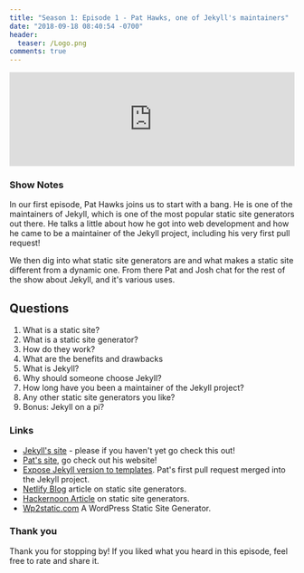 ```yaml
---
title: "Season 1: Episode 1 - Pat Hawks, one of Jekyll's maintainers"
date: "2018-09-18 08:40:54 -0700"
header:
  teaser: /Logo.png
comments: true
---
```


<iframe width="100%" height="166" scrolling="no" frameborder="no" allow="autoplay" src="https://w.soundcloud.com/player/?url=https%3A//api.soundcloud.com/tracks/502632357&color=%23000000&auto_play=false&hide_related=false&show_comments=true&show_user=true&show_reposts=false&show_teaser=true"></iframe>

### Show Notes

In our first episode, Pat Hawks joins us to start with a bang. He is one of the maintainers of Jekyll, which is one of the most popular static site generators out there. He talks a little about how he got into web development and how he came to be a maintainer of the Jekyll project, including his very first pull request!

We then dig into what static site generators are and what makes a static site different from a dynamic one. From there Pat and Josh chat for the rest of the show about Jekyll, and it's various uses.

## Questions

1. What is a static site?
2. What is a static site generator?
3. How do they work?
4. What are the benefits and drawbacks
5. What is Jekyll?
6. Why should someone choose Jekyll?
7. How long have you been a maintainer of the Jekyll project?
8. Any other static site generators you like?
9. Bonus: Jekyll on a pi?


### Links

* [Jekyll's site](https://jekyllrb.com/) - please if you haven't yet go check this out!
* [Pat's site](https://pathawks.com/), go check out his website!
* [Expose Jekyll version to templates](https://github.com/jekyll/jekyll/pull/1481). Pat's first pull request merged into the Jekyll project.
* [Netlify Blog](https://www.netlify.com/blog/2017/05/25/top-ten-static-site-generators-of-2017/) article on static site generators.
* [Hackernoon Article](https://hackernoon.com/guide-into-static-site-generators-120514a22e25) on static site generators.
* [Wp2static.com](https://wp2static.com/) A WordPress Static Site Generator.

### Thank you

Thank you for stopping by! If you liked what you heard in this episode, feel free to rate and share it.
